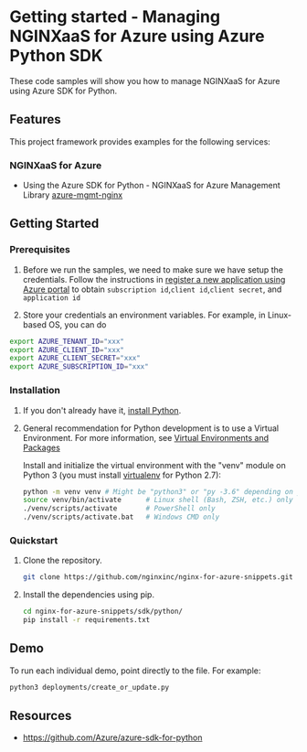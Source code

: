 # Getting started - Managing NGINXaaS for Azure using Azure Python SDK

These code samples will show you how to manage NGINXaaS for Azure using Azure SDK for Python.

## Features

This project framework provides examples for the following services:

### NGINXaaS for Azure

* Using the Azure SDK for Python - NGINXaaS for Azure Management Library [azure-mgmt-nginx](https://pypi.org/project/azure-mgmt-nginx/)

## Getting Started

### Prerequisites

1. Before we run the samples, we need to make sure we have setup the credentials. Follow the instructions in [register a new application using Azure portal](https://docs.microsoft.com/en-us/azure/active-directory/develop/howto-create-service-principal-portal) to obtain `subscription id`,`client id`,`client secret`, and `application id`

2. Store your credentials an environment variables.
For example, in Linux-based OS, you can do

```bash
export AZURE_TENANT_ID="xxx"
export AZURE_CLIENT_ID="xxx"
export AZURE_CLIENT_SECRET="xxx"
export AZURE_SUBSCRIPTION_ID="xxx"
```

### Installation

1. If you don't already have it, [install Python](https://www.python.org/downloads/).

2. General recommendation for Python development is to use a Virtual Environment.
    For more information, see [Virtual Environments and Packages](https://docs.python.org/3/tutorial/venv.html)

    Install and initialize the virtual environment with the "venv" module on Python 3 (you must install [virtualenv](https://pypi.python.org/pypi/virtualenv) for Python 2.7):

    ```bash
    python -m venv venv # Might be "python3" or "py -3.6" depending on your Python installation
    source venv/bin/activate      # Linux shell (Bash, ZSH, etc.) only
    ./venv/scripts/activate       # PowerShell only
    ./venv/scripts/activate.bat   # Windows CMD only
    ```

### Quickstart

1. Clone the repository.

    ```bash
    git clone https://github.com/nginxinc/nginx-for-azure-snippets.git
    ```

2. Install the dependencies using pip.

    ```bash
    cd nginx-for-azure-snippets/sdk/python/
    pip install -r requirements.txt
    ```

## Demo

To run each individual demo, point directly to the file. For example:

```bash
python3 deployments/create_or_update.py
```

## Resources

* <https://github.com/Azure/azure-sdk-for-python>
